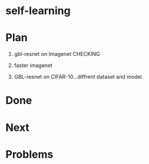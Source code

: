 # self-learning


# Plan
1. gbl-resnet  on Imagenet CHECKING

2. faster imagenet

3. GBL-resnet on CIFAR-10...diffrent dataset and model.


# Done



# Next



# Problems
